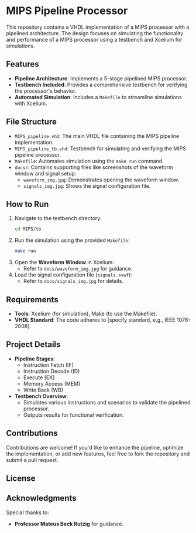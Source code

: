 # MIPS Pipeline Processor

This repository contains a VHDL implementation of a MIPS processor with a pipelined architecture. The design focuses on simulating the functionality and performance of a MIPS processor using a testbench and Xcelium for simulations.

## Features

- **Pipeline Architecture**: Implements a 5-stage pipelined MIPS processor.
- **Testbench Included**: Provides a comprehensive testbench for verifying the processor's behavior.
- **Automated Simulation**: Includes a `Makefile` to streamline simulations with Xcelium.

## File Structure

- `MIPS_pipeline.vhd`: The main VHDL file containing the MIPS pipeline implementation.
- `MIPS_pipeline_tb.vhd`: Testbench for simulating and verifying the MIPS pipeline processor.
- `Makefile`: Automates simulation using the `make run` command.
- `docs/`: Contains supporting files like screenshots of the waveform window and signal setup:
  - `waveform_img.jpg`: Demonstrates opening the waveform window.
  - `signals_img.jpg`: Shows the signal configuration file.

## How to Run

1. Navigate to the testbench directory:
    ```bash
    cd MIPS/tb
    ```
2. Run the simulation using the provided `Makefile`:
    ```bash
    make run
    ```
3. Open the **Waveform Window** in Xcelium:
   - Refer to `docs/waveform_img.jpg` for guidance.
4. Load the signal configuration file (`signals.svwf`):
   - Refer to `docs/signals_img.jpg` for details.

## Requirements

- **Tools**: Xcelium (for simulation), Make (to use the Makefile).
- **VHDL Standard**: The code adheres to [specify standard, e.g., IEEE 1076-2008].

## Project Details

- **Pipeline Stages**:
  - Instruction Fetch (IF)
  - Instruction Decode (ID)
  - Execute (EX)
  - Memory Access (MEM)
  - Write Back (WB)
- **Testbench Overview**:
  - Simulates various instructions and scenarios to validate the pipelined processor.
  - Outputs results for functional verification.

## Contributions

Contributions are welcome! If you'd like to enhance the pipeline, optimize the implementation, or add new features, feel free to fork the repository and submit a pull request.

## License


## Acknowledgments

Special thanks to:
- **Professor Mateus Beck Rutzig** for guidance.
